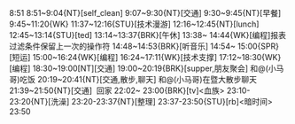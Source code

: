 
8:51
8:51~9:04{NT}[self_clean]
9:07~9:30{NT}[交通]
9:30~9:45{NT}[早餐]
9:45~11:20{WK}
11:37~12:16{STU}[技术漫游]<javascript weekly>
12:16~12:45{NT}[lunch]
12:45~13:14{STU}[ted]
13:14~13:37{BRK}[午休]
13:38~ 14:44{WK}[编程]<WA>报表过滤条件保留上一次的操作符
14:48~14:53{BRK}[听音乐]
14:54~ 15:00{SPR}[短运]
15:00~16:24{WK}[编程]<life-time-tracker>
16:24~17:11{WK}[技术支撑]<WA>
17:12~18:30{WK}[编程]<life-time-tracker>
18:30~19:00[NT][交通]
19:00~20:19{BRK}[supper,朋友聚会] 和@(小马哥)吃饭
20:19~20:41{NT}[交通,散步,聊天] 和@(小马哥)在暨大散步聊天
21:39~21:50{NT}[交通]  回家
22:02~ 23:00{BRK}[tv]<血族>
23:10-23:20{NT}[洗澡]
23:20-23:37{NT}[整理]
23:37-23:50{STU}[rb]<暗时间>
23:50
